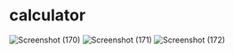 # calculator
![Screenshot (170)](https://github.com/Shivam1456/calculator/assets/127660326/cbae53c2-5d7d-4310-8d89-ccdda52d841b)
![Screenshot (171)](https://github.com/Shivam1456/calculator/assets/127660326/cac10a2a-949a-48d2-8319-cd9c8bf813a8)
![Screenshot (172)](https://github.com/Shivam1456/calculator/assets/127660326/28b1f903-175e-4b80-a436-eb29e70f5f66)
